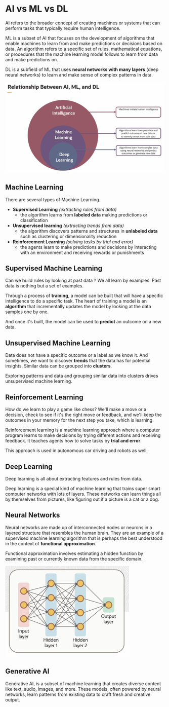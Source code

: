 # AI vs ML vs DL

AI refers to the broader concept of creating machines or systems that can perform tasks that typically require human intelligence.

ML is a subset of AI that focuses on the development of algorithms that enable machines to learn from and make predictions or decisions based on data. An algorithm refers to a specific set of rules, mathematical equations, or procedures that the machine learning model follows to learn from data and make predictions on.

DL is a subfield of ML that uses **neural networks with many layers** (deep neural networks) to learn and make sense of complex patterns in data.

![AI, ML, DL](../images/ai_ml_dl.png)

## Machine Learning

There are several types of Machine Learning.

- **Supervised Learning** *(extracting rules from data)*
    - the algorithm learns from **labeled data** making predictions or classification
- **Unsupervised learning** *(extracting trends from data)*
    - the algorithm discovers patterns and structures in **unlabeled data** such as clustering or dimensionality reduction
- **Reinforcement Learning** *(solving tasks by trial and error)*
    - the agents learn to make predictions and decisions by interacting with an environment and receiving rewards or punishments

## Supervised Machine Learning

Can we build rules by looking at past data ? We all learn by examples. Past data is nothing but a set of examples.

Through a process of **training**, a model can be built that will have a specific intelligence to do a specific task. The heart of training a model is an **algorithm** that incrementally updates the model by looking at the data samples one by one.

And once it's built, the model can be used to **predict** an outcome on a new data. 

## Unsupervised Machine Learning

Data does not have a specific outcome or a label as we know it. And sometimes, we want to discover **trends** that the data has for potential insights. Similar data can be grouped into **clusters**.

Exploring patterns and data and grouping similar data into clusters drives unsupervised machine learning. 

## Reinforcement Learning

How do we learn to play a game like chess? We'll make a move or a decision, check to see if it's the right move or feedback, and we'll keep the outcomes in your memory for the next step you take, which is learning. 

Reinforcement learning is a machine learning approach where a computer program learns to make decisions by trying different actions and receiving feedback. It teaches agents how to solve tasks by **trial and error**. 

This approach is used in autonomous car driving and robots as well.

## Deep Learning

Deep learning is all about extracting features and rules from data. 

Deep learning is a special kind of machine learning that trains super smart computer networks with lots of layers. These networks can learn things all by themselves from pictures, like figuring out if a picture is a cat or a dog.

## Neural Networks

Neural networks are made up of interconnected nodes or neurons in a layered structure that resembles the human brain. They are an example of a supervised machine learning algorithm that is perhaps the best understood in the context of **functional approximation**. 

Functional approximation involves estimating a hidden function by examining past or currently known data from the specific domain.

![Neural Networks](../images/neural_networks.png)

## Generative AI

Generative AI, is a subset of machine learning that creates diverse content like text, audio, images, and more. These models, often powered by neural networks, learn patterns from existing data to craft fresh and creative output.
